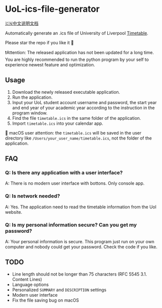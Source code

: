 # UoL-ics-file-generator
[🇨🇳中文说明文档](https://github.com/YunfangHou/UoL-ics-file-generator/blob/main/README-cn.md)

Automatically generate an .ics file of University of Liverpool [Timetable](https://timetables.liverpool.ac.uk).

Please star the repo if you like it 🌟

❗Attention: The released application has not been updated for a long time. You are highly recommended to run the python program by your self to experience newest feature and optimization.

## Usage
1. Download the newly released executable application.
2. Run the application.
3. Input your UoL student account username and password, the start year and end year of your academic year according to the instruction in the program window.
4. Find the file `timetable.ics` in the same folder of the application.
5. Import `timetable.ics` into your calendar app.

 macOS user attention: the `timetable.ics` will be saved in the user directory like `/Users/your_user_name/timetable.ics`, not the folder of the application.

## FAQ
### Q: Is there any application with a user interface?
A: There is no modern user interface with bottons. Only console app.

### Q: Is network needed?
A: Yes. The application need to read the timetable information from the Uol website.

### Q: Is my personal information secure? Can you get my password?
A: Your personal information is secure. This program just run on your own computer and nobody could get your password. Check the code if you like.

## TODO
- Line length should not be longer than 75 characters (RFC 5545 3.1. Content Lines)
- Language options
- Personalized `SUMMARY` and `DESCRIPTION` settings
- Modern user interface
- Fix the file saving bug on macOS

